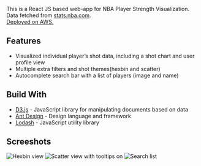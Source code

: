 This is a React JS based web-app for NBA Player Strength Visualization. <br/>
Data fetched from [stats.nba.com](https://stats.nba.com/). <br/>
[Deployed on AWS.]( https://master.d3u575w0pg8trk.amplifyapp.com/)


## Features ##
- Visualized individual player’s shot data, including a shot chart and user profile view
- Multiple extra filters and shot themes(hexbin and scatter) 
- Autocomplete search bar with a list of players (image and name)


## Build With ##
- [D3.js](https://d3js.org/) - JavaScript library for manipulating documents based on data
- [Ant Design](https://ant.design/) - Design language and framework
- [Lodash](https://lodash.com/) - JavaScript utility library


## Screeshots ##
![Hexbin view](https://photos.app.goo.gl/ALdapUh9Bxfnpv2h6 "Hexbin view")
![Scatter view with tooltips on](https://photos.app.goo.gl/WjXCSvg6PHeHp2bg9 "Scatter view with tooltips on")
![Search list](https://photos.app.goo.gl/tVFqqnTcYbGg7cUY8 "Search list")
